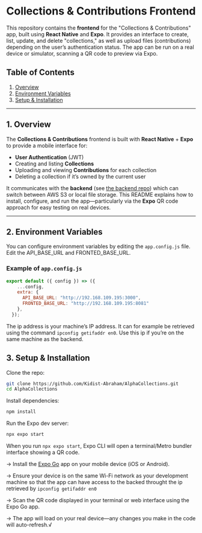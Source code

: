 # Collections & Contributions Frontend

This repository contains the **frontend** for the "Collections & Contributions" app, built using **React Native** and **Expo**. It provides an interface to create, list, update, and delete "collections," as well as upload files (contributions) depending on the user’s authentication status. The app can be run on a real device or simulator, scanning a QR code to preview via Expo.

## Table of Contents

1. [Overview](#1-overview)  
2. [Environment Variables](#2-environment-variables)  
3. [Setup & Installation](#3-setup--installation)  

---

## 1. Overview

The **Collections & Contributions** frontend is built with **React Native** + **Expo** to provide a mobile interface for:

- **User Authentication** (JWT)  
- Creating and listing **Collections**  
- Uploading and viewing **Contributions** for each collection  
- Deleting a collection if it’s owned by the current user

It communicates with the **backend** (see [the backend repo](https://github.com/Kidist-Abraham/AlphaCollectionsApi)) which can switch between AWS S3 or local file storage. This README explains how to install, configure, and run the app—particularly via the **Expo** QR code approach for easy testing on real devices.

---

## 2. Environment Variables

You can configure environment variables by editing the `app.config.js` file. Edit the API_BASE_URL and FRONTED_BASE_URL.

### Example of `app.config.js`
```js
export default ({ config }) => ({
    ...config,
    extra: {
      API_BASE_URL: "http://192.168.109.195:3000",
      FRONTED_BASE_URL: "http://192.168.109.195:8081"
    },
  });
```
The ip address is your machine’s IP address. It can for example be retrieved using the command `ipconfig getifaddr en0`. Use this ip if you’re on the same machine as the backend.

## 3. Setup & Installation

Clone the repo:

```bash
git clone https://github.com/Kidist-Abraham/AlphaCollections.git
cd AlphaCollections
```

Install dependencies:

```bash
npm install
```


Run the Expo dev server:

```bash
npx expo start
```


When you run `npx expo start`, Expo CLI will open a terminal/Metro bundler interface showing a QR code.

-> Install the [Expo Go](https://expo.dev/go) app on your mobile device (iOS or Android).

-> Ensure your device is on the same Wi-Fi network as your development machine so that the app can have access to the backed throught the ip retrieved by `ipconfig getifaddr en0`

-> Scan the QR code displayed in your terminal or web interface using the Expo Go app.

-> The app will load on your real device—any changes you make in the code will auto-refresh.√